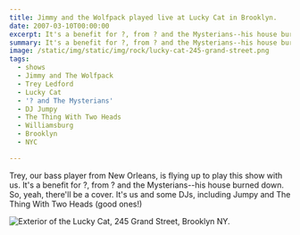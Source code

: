 ```yaml
---
title: Jimmy and the Wolfpack played live at Lucky Cat in Brooklyn.
date: 2007-03-10T00:00:00
excerpt: It's a benefit for ?, from ? and the Mysterians--his house burned down.
summary: It's a benefit for ?, from ? and the Mysterians--his house burned down.
image: /static/img/static/img/rock/lucky-cat-245-grand-street.png
tags:
  - shows
  - Jimmy and The Wolfpack
  - Trey Ledford
  - Lucky Cat
  - '? and The Mysterians'
  - DJ Jumpy
  - The Thing With Two Heads
  - Williamsburg
  - Brooklyn
  - NYC

---
```


Trey, our bass player from New Orleans, is flying up to play this show with us.
It's a benefit for ?, from ? and the Mysterians--his house burned down.
So, yeah, there'll be a cover.
It's us and some DJs, including Jumpy and The Thing With Two Heads (good ones!)

![Exterior of the Lucky Cat, 245 Grand Street, Brooklyn NY.](/static/img/static/img/rock/lucky-cat-245-grand-street.png)